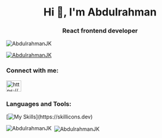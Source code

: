 <h1 align="center">Hi 👋, I'm Abdulrahman</h1>
<h3 align="center">React frontend developer</h3>

<p align="left"> <img src="https://komarev.com/ghpvc/?username=abdulrahmanjk&label=Profile%20views&color=0e75b6&style=flat" alt="AbdulrahmanJK" /> </p>

<p align="left"> <a href="https://github.com/ryo-ma/github-profile-trophy"><img src="https://github-profile-trophy.vercel.app/?username=AbdulrahmanJK" alt="AbdulrahmanJK" /></a> </p>

<h3 align="left">Connect with me:</h3>

<a href="https://t.me/JK_Abdulrahman" target="blank"><img align="center" src="https://commons.wikimedia.org/wiki/File:Telegram_2019_Logo.svg" alt="https://www.telegram.com(https://web.telegram.org/)/in/abdulrahman-abubakirov-b822b3197/" height="30" width="40" /></a>


<p align="left">
</p>

<h3 align="left">Languages and Tools:</h3>
 
  [![My Skills](https://skillicons.dev/icons?i=js,html,css,wasm,blender,bootstrap,css,figma,git,github,html,js,mongodb,ps,postman,redux,threejs,ts,vite,react,)](https://skillicons.dev)
 

<p><img align="left" src="https://github-readme-stats.vercel.app/api/top-langs?username=AbdulrahmanJK&show_icons=true&locale=en&layout=compact" alt="AbdulrahmanJK" /></p>

<p>&nbsp;<img align="center" src="https://github-readme-stats.vercel.app/api?username=AbdulrahmanJK&show_icons=true&locale=en" alt="AbdulrahmanJK" /></p>


